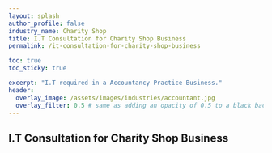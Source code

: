 ```yaml
---
layout: splash 
author_profile: false 
industry_name: Charity Shop
title: I.T Consultation for Charity Shop Business
permalink: /it-consultation-for-charity-shop-business

toc: true
toc_sticky: true

excerpt: "I.T required in a Accountancy Practice Business."
header:
  overlay_image: /assets/images/industries/accountant.jpg
  overlay_filter: 0.5 # same as adding an opacity of 0.5 to a black background
---
```


## I.T Consultation for Charity Shop Business